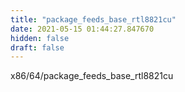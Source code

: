 ```yaml
---
title: "package_feeds_base_rtl8821cu"
date: 2021-05-15 01:44:27.847670
hidden: false
draft: false
---
```


x86/64/package_feeds_base_rtl8821cu

